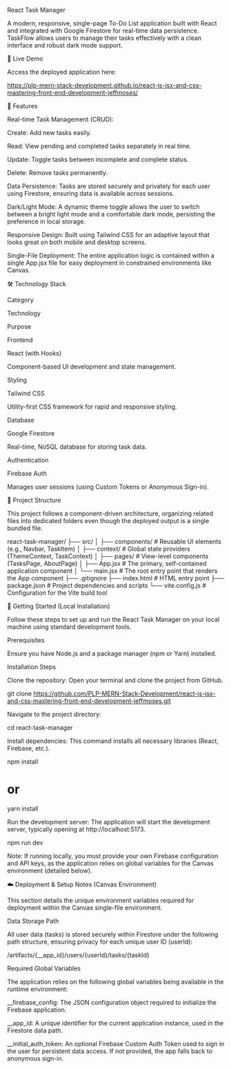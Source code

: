 React Task Manager

A modern, responsive, single-page To-Do List application built with React and integrated with Google Firestore for real-time data persistence. TaskFlow allows users to manage their tasks effectively with a clean interface and robust dark mode support.

🔗 Live Demo

Access the deployed application here:

https://plp-mern-stack-development.github.io/react-js-jsx-and-css-mastering-front-end-development-jeffmoses/

🌟 Features

Real-time Task Management (CRUD):

Create: Add new tasks easily.

Read: View pending and completed tasks separately in real time.

Update: Toggle tasks between incomplete and complete status.

Delete: Remove tasks permanently.

Data Persistence: Tasks are stored securely and privately for each user using Firestore, ensuring data is available across sessions.

Dark/Light Mode: A dynamic theme toggle allows the user to switch between a bright light mode and a comfortable dark mode, persisting the preference in local storage.

Responsive Design: Built using Tailwind CSS for an adaptive layout that looks great on both mobile and desktop screens.

Single-File Deployment: The entire application logic is contained within a single App.jsx file for easy deployment in constrained environments like Canvas.

🛠️ Technology Stack

Category

Technology

Purpose

Frontend

React (with Hooks)

Component-based UI development and state management.

Styling

Tailwind CSS

Utility-first CSS framework for rapid and responsive styling.

Database

Google Firestore

Real-time, NoSQL database for storing task data.

Authentication

Firebase Auth

Manages user sessions (using Custom Tokens or Anonymous Sign-in).

📁 Project Structure

This project follows a component-driven architecture, organizing related files into dedicated folders even though the deployed output is a single bundled file.

react-task-manager/
├── src/
│   ├── components/      # Reusable UI elements (e.g., Navbar, TaskItem)
│   ├── context/         # Global state providers (ThemeContext, TaskContext)
│   ├── pages/           # View-level components (TasksPage, AboutPage)
│   ├── App.jsx          # The primary, self-contained application component
│   └── main.jsx         # The root entry point that renders the App component
├── .gitignore
├── index.html           # HTML entry point
├── package.json         # Project dependencies and scripts
└── vite.config.js       # Configuration for the Vite build tool




🚀 Getting Started (Local Installation)

Follow these steps to set up and run the React Task Manager on your local machine using standard development tools.

Prerequisites

Ensure you have Node.js and a package manager (npm or Yarn) installed.

Installation Steps

Clone the repository:
Open your terminal and clone the project from GitHub.

git clone https://github.com/PLP-MERN-Stack-Development/react-js-jsx-and-css-mastering-front-end-development-jeffmoses.git


Navigate to the project directory:

cd react-task-manager


Install dependencies:
This command installs all necessary libraries (React, Firebase, etc.).

npm install
# or
yarn install


Run the development server:
The application will start the development server, typically opening at http://localhost:5173.

npm run dev


Note: If running locally, you must provide your own Firebase configuration and API keys, as the application relies on global variables for the Canvas environment (detailed below).

☁️ Deployment & Setup Notes (Canvas Environment)

This section details the unique environment variables required for deployment within the Canvas single-file environment.

Data Storage Path

All user data (tasks) is stored securely within Firestore under the following path structure, ensuring privacy for each unique user ID (userId):

/artifacts/{__app_id}/users/{userId}/tasks/{taskId}



Required Global Variables

The application relies on the following global variables being available in the runtime environment:

__firebase_config: The JSON configuration object required to initialize the Firebase application.

__app_id: A unique identifier for the current application instance, used in the Firestore data path.

__initial_auth_token: An optional Firebase Custom Auth Token used to sign in the user for persistent data access. If not provided, the app falls back to anonymous sign-in.


